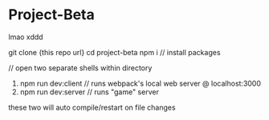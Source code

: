 # Project-Beta

lmao xddd

git clone {this repo url}
cd project-beta
npm i // install packages

// open two separate shells within directory

1. npm run dev:client // runs webpack's local web server @ localhost:3000
2. npm run dev:server // runs "game" server

these two will auto compile/restart on file changes

